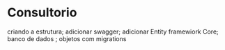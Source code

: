 # Consultorio
criando a estrutura;
adicionar swagger;
adicionar Entity framewiork Core;
banco de dados ;
objetos com migrations

